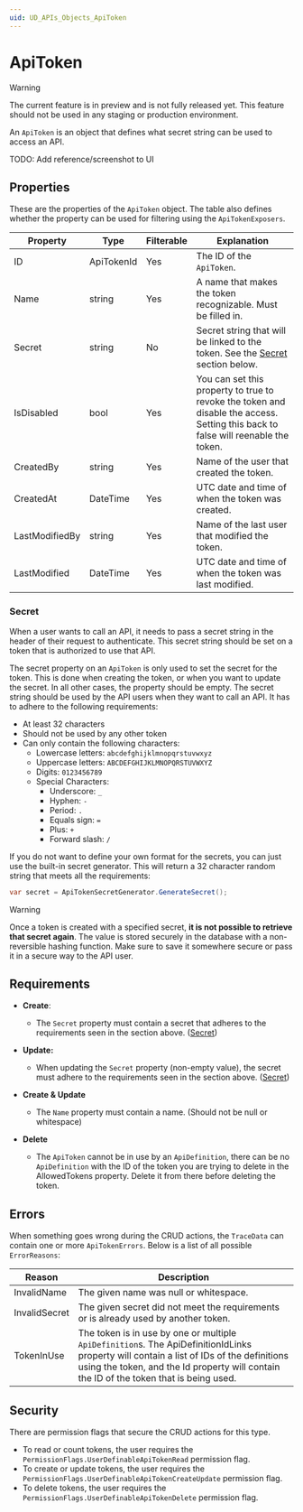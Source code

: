 ```yaml
---
uid: UD_APIs_Objects_ApiToken
---
```


# ApiToken

> [!WARNING]
> The current feature is in preview and is not fully released yet. This feature should not be used in any staging or production environment.

An `ApiToken` is an object that defines what secret string can be used to access an API.

TODO: Add reference/screenshot to UI

## Properties

These are the properties of the `ApiToken` object. The table also defines whether the property can be used for filtering using the `ApiTokenExposers`.

|Property       |Type       |Filterable |Explanation|
|---------------|-----------|-----------|-----------|
|ID             |ApiTokenId |Yes        |The ID of the `ApiToken`.|
|Name           |string     |Yes        |A name that makes the token recognizable. Must be filled in.|
|Secret         |string     |No         |Secret string that will be linked to the token. See the [Secret](#secret) section below.|
|IsDisabled     |bool       |Yes        |You can set this property to true to revoke the token and disable the access. Setting this back to false will reenable the token.|
|CreatedBy      |string     |Yes        |Name of the user that created the token.|
|CreatedAt      |DateTime   |Yes        |UTC date and time of when the token was created.|
|LastModifiedBy |string     |Yes        |Name of the last user that modified the token.|
|LastModified   |DateTime   |Yes        |UTC date and time of when the token was last modified.|

### Secret

When a user wants to call an API, it needs to pass a secret string in the header of their request to authenticate. This secret string should be set on a token that is authorized to use that API.

The secret property on an `ApiToken` is only used to set the secret for the token. This is done when creating the token, or when you want to update the secret. In all other cases, the property should be empty. The secret string should be used by the API users when they want to call an API. It has to adhere to the following requirements:

- At least 32 characters
- Should not be used by any other token
- Can only contain the following characters:
    - Lowercase letters: `abcdefghijklmnopqrstuvwxyz`
    - Uppercase letters: `ABCDEFGHIJKLMNOPQRSTUVWXYZ`
    - Digits: `0123456789`
    - Special Characters:
        - Underscore: `_`
        - Hyphen: `-`
        - Period: `.`
        - Equals sign: `=`
        - Plus: `+`
        - Forward slash: `/`

If you do not want to define your own format for the secrets, you can just use the built-in secret generator. This will return a 32 character random string that meets all the requirements:

```csharp
var secret = ApiTokenSecretGenerator.GenerateSecret(); 
```

> [!WARNING]
> Once a token is created with a specified secret, **it is not possible to retrieve that secret again**. The value is stored securely in the database with a non-reversible hashing function. Make sure to save it somewhere secure or pass it in a secure way to the API user.

## Requirements

- **Create**:
    - The `Secret` property must contain a secret that adheres to the requirements seen in the section above. ([Secret](#secret))

- **Update:**
    - When updating the `Secret` property (non-empty value), the secret must adhere to the requirements seen in the section above. ([Secret](#secret))

- **Create & Update**
    - The `Name` property must contain a name. (Should not be null or whitespace)

- **Delete**
    - The `ApiToken` cannot be in use by an `ApiDefinition`, there can be no `ApiDefinition` with the ID of the token you are trying to delete in the AllowedTokens property. Delete it from there before deleting the token.

## Errors

When something goes wrong during the CRUD actions, the `TraceData` can contain one or more `ApiTokenErrors`. Below is a list of all possible `ErrorReasons`:

|Reason        |Description|
|--------------|-----------|
|InvalidName   |The given name was null or whitespace.|
|InvalidSecret |The given secret did not meet the requirements or is already used by another token.|
|TokenInUse    |The token is in use by one or multiple `ApiDefinition`s. The ApiDefinitionIdLinks property will contain a list of IDs of the definitions using the token, and the Id property will contain the ID of the token that is being used.|

## Security

There are permission flags that secure the CRUD actions for this type.

- To read or count tokens, the user requires the `PermissionFlags.UserDefinableApiTokenRead` permission flag.
- To create or update tokens, the user requires the `PermissionFlags.UserDefinableApiTokenCreateUpdate` permission flag.
- To delete tokens, the user requires the `PermissionFlags.UserDefinableApiTokenDelete` permission flag.
